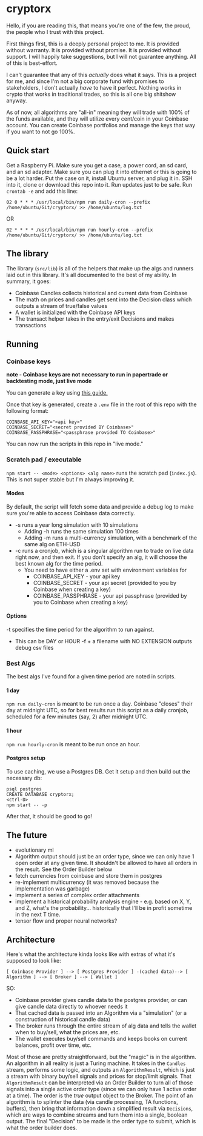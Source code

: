 # cryptorx

Hello, if you are reading this, that means you're one of the few, the proud, the people who I trust with this project.

First things first, this is a deeply personal project to me. It is provided without warranty. It is provided without promise. It is provided without support. I will happily take suggestions, but I will not guarantee anything. All of this is best-effort.

I can't guarantee that any of this _actually_ does what it says. This is a project for me, and since I'm not a big corporate fund with promises to stakeholders, I don't actually _have_ to have it perfect. Nothing works in crypto that works in traditional trades, so this is all one big shitshow anyway.

As of now, all algorithms are "all-in" meaning they will trade with 100% of the funds available, and they will utilize every cent/coin in your Coinbase account. You can create Coinbase portfolios and manage the keys that way if you want to not go 100%.

## Quick start
Get a Raspberry Pi. Make sure you get a case, a power cord, an sd card, and an sd adapter. Make sure you can plug it into ethernet or this is going to be a lot harder. Put the case on it, install Ubuntu server, and plug it in. SSH into it, clone or download this repo into it. Run updates just to be safe. Run `crontab -e` and add this line:
```
02 0 * * * /usr/local/bin/npm run daily-cron --prefix /home/ubuntu/Git/cryptorx/ >> /home/ubuntu/log.txt
```

OR

```
02 * * * * /usr/local/bin/npm run hourly-cron --prefix /home/ubuntu/Git/cryptorx/ >> /home/ubuntu/log.txt
```

## The library
The library (`src/lib`) is all of the helpers that make up the algs and runners laid out in this library. It's all documented to the best of my ability. In summary, it goes:
 - Coinbase Candles collects historical and current data from Coinbase
 - The math on prices and candles get sent into the Decision class which outputs a stream of true/false values
 - A wallet is initialized with the Coinbase API keys
 - The transact helper takes in the entry/exit Decisions and makes transactions

## Running

### Coinbase keys
**note - Coinbase keys are not necessary to run in papertrade or backtesting mode, just live mode**

You can generate a key using [this guide.](https://help.coinbase.com/en/pro/other-topics/api/how-do-i-create-an-api-key-for-coinbase-pro)

Once that key is generated, create a `.env` file in the root of this repo with the following format:
```
COINBASE_API_KEY="<api key>"
COINBASE_SECRET="<secret provided BY Coinbase>"
COINBASE_PASSPHRASE="<passphrase provided TO Coinbase>"
```

You can now run the scripts in this repo in "live mode."

### Scratch pad / executable
`npm start -- <mode> <options> <alg name>` runs the scratch pad (`index.js`). This is not super stable but I'm always improving it.

#### Modes
By default, the script will fetch some data and provide a debug log to make sure you're able to access Coinbase data correctly.

* -s runs a year long simulation with 10 simulations
  * Adding -h runs the same simulation 100 times
  * Adding -m runs a multi-currency simulation, with a benchmark of the same alg on ETH-USD
* -c runs a cronjob, which is a singular algorithm run to trade on live data right now, and then exit. If you don't specify an alg, it will choose the best known alg for the time period. 
  * You need to have either a .env set with environment variables for
    * COINBASE_API_KEY - your api key
    * COINBASE_SECRET - your api secret (provided to you by Coinbase when creating a key)
    * COINBASE_PASSPHRASE - your api passphrase (provided by you to Coinbase when creating a key)

#### Options
-t specifies the time period for the algorithm to run against.
  * This can be DAY or HOUR
-f + a filename with NO EXTENSION outputs debug csv files

### Best Algs
The best algs I've found for a given time period are noted in scripts.

#### 1 day
`npm run daily-cron` is meant to be run once a day. Coinbase "closes" their day at midnight UTC, so for best results run this script as a daily cronjob, scheduled for a few minutes (say, 2) after midnight UTC.

#### 1 hour 
`npm run hourly-cron` is meant to be run once an hour.


#### Postgres setup
To use caching, we use a Postgres DB. Get it setup and then build out the necessary db:
```
psql postgres
CREATE DATABASE cryptorx;
<ctrl-D>
npm start -- -p
```

After that, it should be good to go!

## The future

* evolutionary ml
* Algorithm output should just be an order type, since we can only have 1 open order at any given time. It shouldn't be allowed to have all orders in the result. See the Order Builder below
* fetch currencies from coinbase and store them in postgres
* re-implement multicurrency (it was removed because the implementation was garbage)
* implement a series of complex order attachments
* implement a historical probability analysis engine - e.g. based on X, Y, and Z, what's the probability... historically that I'll be in profit sometime in the next T time.
* tensor flow and proper neural networks?

## Architecture
Here's what the architecture kinda looks like with extras of what it's supposed to look like:
```
[ Coinbase Provider ] --> [ Postgres Provider ] -(cached data)--> [ Algorithm ] --> [ Broker ] --> [ Wallet ]
```
SO:
 * Coinbase provider gives candle data to the postgres provider, or can give candle data directly to whoever needs it
 * That cached data is passed into an Algorithm via a "simulation" (or a construction of historical candle data)
 * The broker runs through the entire stream of alg data and tells the wallet when to buy/sell, what the prices are, etc.
 * The wallet executes buy/sell commands and keeps books on current balances, profit over time, etc.

Most of those are pretty straightforward, but the "magic" is in the algorithm. An algorithm in all reality is just a Turing machine. It takes in the `Candles` stream, performs some logic, and outputs an `AlgorithmResult`, which is just a stream with binary buy/sell signals and prices for stop/limit signals. That `AlgorithmResult` can be interpreted via an Order Builder to turn all of those signals into a single active order type (since we can only have 1 active order at a time). The order is the _true_ output object to the Broker. The point of an algorithm is to splinter the data (via candle processing, TA functions, buffers), then bring that information down a simplified result via `Decisions`, which are ways to combine streams and turn them into a single, boolean output. The final "Decision" to be made is the order type to submit, which is what the order builder does.